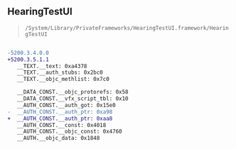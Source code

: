 ## HearingTestUI

> `/System/Library/PrivateFrameworks/HearingTestUI.framework/HearingTestUI`

```diff

-5200.3.4.0.0
+5200.3.5.1.1
   __TEXT.__text: 0xa4378
   __TEXT.__auth_stubs: 0x2bc0
   __TEXT.__objc_methlist: 0x7c0

   __DATA_CONST.__objc_protorefs: 0x58
   __DATA_CONST.__vfx_script_tbl: 0x10
   __AUTH_CONST.__auth_got: 0x15e0
-  __AUTH_CONST.__auth_ptr: 0xa98
+  __AUTH_CONST.__auth_ptr: 0xaa8
   __AUTH_CONST.__const: 0x4018
   __AUTH_CONST.__objc_const: 0x4760
   __AUTH.__objc_data: 0x1848

```
